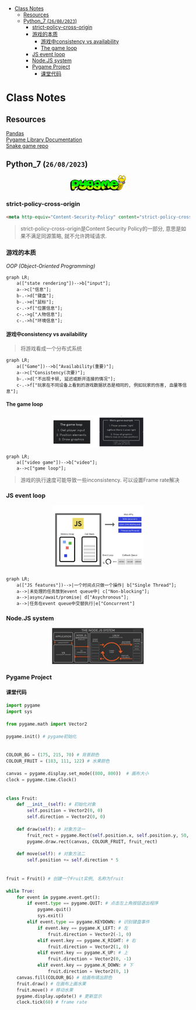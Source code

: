 - [Class Notes](#class-notes)
  - [Resources](#resources)
  - [Python\_7 (`26/08/2023`)](#python_7-26082023)
    - [strict-policy-cross-origin](#strict-policy-cross-origin)
    - [游戏的本质](#游戏的本质)
      - [游戏中consistency vs availability](#游戏中consistency-vs-availability)
      - [The game loop](#the-game-loop)
    - [JS event loop](#js-event-loop)
    - [Node.JS system](#nodejs-system)
    - [Pygame Project](#pygame-project)
      - [课堂代码](#课堂代码)

# Class Notes

## Resources
[Pandas](https:/pandas.pydata.org/)<br>
[Pygame Library Documentation](https://www.pygame.org/docs/)<br>
[Snake game repo]("https://github.com/ElevnLi/SnakeGame16")

## Python_7 (`26/08/2023`)
<p align='center'><img src='../image/snakegame.png' width='30%' height='30%' /></p>

### strict-policy-cross-origin
```html
<meta http-equiv="Content-Security-Policy" content="strict-policy-cross-origin">
```
> strict-policy-cross-origin是Content Security Policy的一部分, 意思是如果不满足同源策略, 就不允许跨域请求.

### 游戏的本质
*OOP (Object-Oriented Programming)*

```mermaid
graph LR;
    a(["state rendering"])-->b["input"];
    a-->c["信息"];
    b-.->d["键盘"];
    b-.->e["鼠标"];
    c-.->f["位置信息"];
    c-.->g["人物信息"];
    c-.->h["环境信息"];
```

#### 游戏中consistency vs availability
> 将游戏看成一个分布式系统

```mermaid
graph LR;
    a(["Game"])-->b["Availability(重要)"];
    a-->c["Consistency(次要)"];
    b-.->d["不出现卡顿, 延迟或断开连接的情况"];
    c-.->f["玩家在不同设备上看到的游戏数据状态是相同的, 例如玩家的伤害, 血量等信息"];
```

#### The game loop
<p align='center'><img src='../image/game loop.png' width='50%' height='50%' /></p>

```mermaid
graph LR;
    a(["video game"])-->b["video"];
    a-->c["game loop"];
```

> 游戏的执行速度可能导致一些inconsistency. 可以设置Frame rate解决

### JS event loop
<p align='center'><img src='../image/js event loop.png' width='50%' height='50%' /></p>

```mermaid
graph LR;
    a(["JS features"])-->|一个时间点只做一个操作| b["Single Thread"];
    a-->|未处理的任务放到event queue中| c["Non-blocking"];
    a-->|async/await/promise| d["Asychronous"];
    a-->|任务在event queue中交替执行|e["Concurrent"]
```

### Node.JS system
<p align='center'><img src='../image/nodejs system.png' width='50%' height='50%' /></p>

### Pygame Project
#### 课堂代码
```python
import pygame
import sys

from pygame.math import Vector2

pygame.init() # pygame初始化


COLOUR_BG = (175, 215, 70) # 背景颜色
COLOUR_FRUIT = (183, 111, 122) # 水果颜色

canvas = pygame.display.set_mode((800, 800))  # 画布大小
clock = pygame.time.Clock()


class Fruit:
    def __init__(self): # 初始化对象
        self.position = Vector2(0, 0)
        self.direction = Vector2(0, 0)

    def draw(self): # 对象方法一
        fruit_rect = pygame.Rect(self.position.x, self.position.y, 50, 50)
        pygame.draw.rect(canvas, COLOUR_FRUIT, fruit_rect)

    def move(self): # 对象方法二
        self.position += self.direction * 5


fruit = Fruit() # 创建一个Fruit实例, 名称为fruit

while True:
    for event in pygame.event.get():
        if event.type == pygame.QUIT: # 点击左上角按钮退出程序
            pygame.quit()
            sys.exit()
        elif event.type == pygame.KEYDOWN: # 识别键盘事件
            if event.key == pygame.K_LEFT: # 左
                fruit.direction = Vector2(-1, 0)
            elif event.key == pygame.K_RIGHT: # 右
                fruit.direction = Vector2(1, 0)
            elif event.key == pygame.K_UP: # 上
                fruit.direction = Vector2(0, -1)
            elif event.key == pygame.K_DOWN: # 下
                fruit.direction = Vector2(0, 1)
    canvas.fill(COLOUR_BG) # 给画布填出颜色
    fruit.draw() # 在画布上画水果
    fruit.move() # 移动水果
    pygame.display.update() # 更新显示
    clock.tick(60) # frame rate
```
